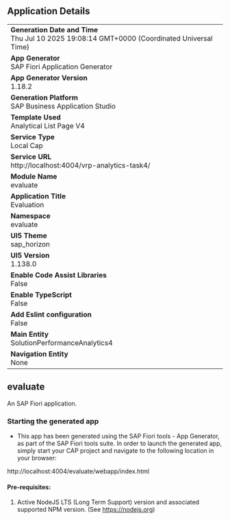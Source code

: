 ## Application Details
|               |
| ------------- |
|**Generation Date and Time**<br>Thu Jul 10 2025 19:08:14 GMT+0000 (Coordinated Universal Time)|
|**App Generator**<br>SAP Fiori Application Generator|
|**App Generator Version**<br>1.18.2|
|**Generation Platform**<br>SAP Business Application Studio|
|**Template Used**<br>Analytical List Page V4|
|**Service Type**<br>Local Cap|
|**Service URL**<br>http://localhost:4004/vrp-analytics-task4/|
|**Module Name**<br>evaluate|
|**Application Title**<br>Evaluation|
|**Namespace**<br>evaluate|
|**UI5 Theme**<br>sap_horizon|
|**UI5 Version**<br>1.138.0|
|**Enable Code Assist Libraries**<br>False|
|**Enable TypeScript**<br>False|
|**Add Eslint configuration**<br>False|
|**Main Entity**<br>SolutionPerformanceAnalytics4|
|**Navigation Entity**<br>None|

## evaluate

An SAP Fiori application.

### Starting the generated app

-   This app has been generated using the SAP Fiori tools - App Generator, as part of the SAP Fiori tools suite.  In order to launch the generated app, simply start your CAP project and navigate to the following location in your browser:

http://localhost:4004/evaluate/webapp/index.html

#### Pre-requisites:

1. Active NodeJS LTS (Long Term Support) version and associated supported NPM version.  (See https://nodejs.org)


